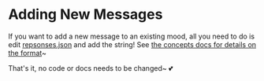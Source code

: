 # Adding New Messages

If you want to add a new message to an existing mood, all you need to do is edit [repsonses.json](https://github.com/Gankra/cargo-mommy/blob/main/responses.json) and add the string! See [the concepts docs for details on the format](./concepts.md)~

That's it, no code or docs needs to be changed~ 💕
